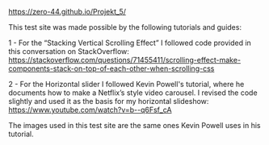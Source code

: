 https://zero-44.github.io/Projekt_5/


This test site was made possible by the following tutorials and guides:

1 - For the “Stacking Vertical Scrolling Effect” I followed code provided in this conversation on StackOverflow:
https://stackoverflow.com/questions/71455411/scrolling-effect-make-components-stack-on-top-of-each-other-when-scrolling-css

2 - For the Horizontal slider I followed Kevin Powell's tutorial, where he documents how to make a Netflix’s style video carousel. I revised the code slightly and used it as the basis for my horizontal slideshow: 
https://www.youtube.com/watch?v=b--q6Fsf_cA

The images used in this test site are the same ones Kevin Powell uses in his tutorial.
